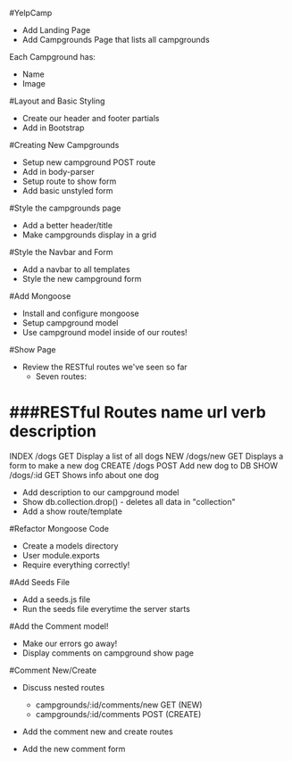 #YelpCamp
* Add Landing Page
* Add Campgrounds Page that lists all campgrounds

Each Campground has:
* Name
* Image

#Layout and Basic Styling
* Create our header and footer partials
* Add in Bootstrap

#Creating New Campgrounds
* Setup new campground POST route
* Add in body-parser
* Setup route to show form
* Add basic unstyled form

#Style the campgrounds page
* Add a better header/title
* Make campgrounds display in a grid

#Style the Navbar and Form
* Add a navbar to all templates
* Style the new campground form

#Add Mongoose
* Install and configure mongoose
* Setup campground model
* Use campground model inside of our routes!

#Show Page
* Review the RESTful routes we've seen so far
    * Seven routes:

###RESTful Routes
name    url         verb    description
=============================================================
INDEX   /dogs       GET     Display a list of all dogs
NEW     /dogs/new   GET     Displays a form to make a new dog
CREATE  /dogs       POST    Add new dog to DB
SHOW    /dogs/:id   GET     Shows info about one dog

* Add description to our campground model
* Show db.collection.drop() - deletes all data in "collection"
* Add a show route/template

#Refactor Mongoose Code
* Create a models directory
* User module.exports
* Require everything correctly!

#Add Seeds File
* Add a seeds.js file
* Run the seeds file everytime the server starts

#Add the Comment model!
* Make our errors go away!
* Display comments on campground show page

#Comment New/Create
* Discuss nested routes
    * campgrounds/:id/comments/new      GET (NEW)
    * campgrounds/:id/comments          POST (CREATE)

* Add the comment new and create routes
* Add the new comment form